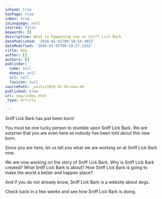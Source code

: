 ```yaml
---
inFeed: true
hasPage: true
inNav: true
inLanguage: null
starred: false
keywords: []
description: What is happening now at Sniff Lick Bark
datePublished: '2016-01-01T00:10:54.465Z'
dateModified: '2016-01-01T00:10:27.333Z'
title: Now
author: []
authors: []
publisher:
  name: null
  domain: null
  url: null
  favicon: null
sourcePath: _posts/2016-01-01-now.md
published: true
url: now/index.html
_type: Article

---
```

Sniff Lick Bark has just been born!

You must be one lucky person to stumble upon Sniff Lick Bark. We are surprise that you are even here as nobody has been told about this new born.

Since you are here, let us tell you what we are working on at Sniff Lick Bark now.

We are now working on the story of Sniff Lick Bark. Why is Sniff Lick Bark created? What Sniff Lick Bark is about? How Sniff Lick Bark is going to make the world a better and happier place?

And if you do not already know, Sniff Lick Bark is a website about dogs.

Check back in a few weeks and see how Sniff Lick Bark is doing.